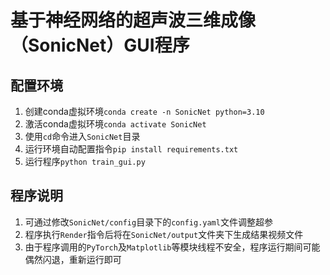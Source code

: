 # 基于神经网络的超声波三维成像（SonicNet）GUI程序
## 配置环境
1. 创建conda虚拟环境`conda create -n SonicNet python=3.10`
2. 激活conda虚拟环境`conda activate SonicNet`
2. 使用`cd`命令进入`SonicNet`目录
3. 运行环境自动配置指令`pip install requirements.txt`
4. 运行程序`python train_gui.py`
## 程序说明
1. 可通过修改`SonicNet/config`目录下的`config.yaml`文件调整超参
2. 程序执行`Render`指令后将在`SonicNet/output`文件夹下生成结果视频文件
3. 由于程序调用的`PyTorch`及`Matplotlib`等模块线程不安全，程序运行期间可能偶然闪退，重新运行即可
